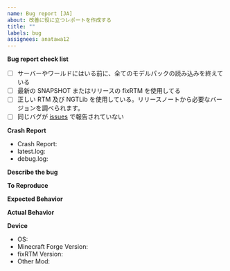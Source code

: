 ```yaml
---
name: Bug report [JA]
about: 改善に役に立つレポートを作成する
title: ""
labels: bug
assignees: anatawa12
---
```


**Bug report check list**

- [ ] サーバーやワールドにはいる前に、全てのモデルパックの読み込みを終えている
- [ ] 最新の SNAPSHOT またはリリースの fixRTM を使用してる
- [ ] 正しい RTM 及び NGTLib を使用している。リリースノートから必要なバージョンを調べられます。
- [ ] 同じバグが [issues](https://github.com/fixrtm/fixRTM/issues) で報告されていない

**Crash Report**

<!--
クラッシュレポート、 latest.log 、 debug.log
を可能であればアップロードしてください。
-->
- Crash Report:
- latest.log:
- debug.log:

**Describe the bug**

<!--
バグが何であるかについての明確で簡潔な説明をしてください。
いつ、何をしたときに起きたかは重要な情報なため、可能であればこれらも教えて下さい。
説明をわかりやすくするためにスクリーンショットを使用できます。
-->

**To Reproduce**

<!--
もしこのバグを再現することがっできるのであれば、その手順を教えて下さい。
もし再現することができなければ、再現できないと書いてください。
-->

**Expected Behavior**

<!--
何が(予想に反して)発生したかを説明してください。
-->

**Actual Behavior**

<!--
何が発生するべきかを説明してください。
-->

**Device**

<!--
以下の表のを埋めてください。
もしクラッシュレポートをアップロードした場合はここに書く必要はありません。
-->

- OS:
- Minecraft Forge Version:
- fixRTM Version:
- Other Mod:
